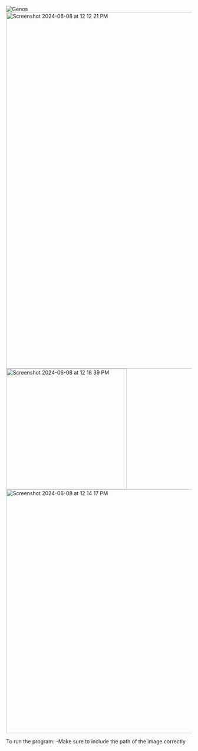 ![Genos](https://github.com/AnkurKonan/Python_Projects/assets/112815485/140c4560-7bac-41a4-821b-b4f71ba350aa)
<img width="965" alt="Screenshot 2024-06-08 at 12 12 21 PM" src="https://github.com/AnkurKonan/Python_Projects/assets/112815485/27994ab4-9903-4e7b-81d8-eb8d47b29041">
<img width="327" alt="Screenshot 2024-06-08 at 12 18 39 PM" src="https://github.com/AnkurKonan/Python_Projects/assets/112815485/8dda7ddc-3822-42eb-bf83-52bf982391a2">
<img width="660" alt="Screenshot 2024-06-08 at 12 14 17 PM" src="https://github.com/AnkurKonan/Python_Projects/assets/112815485/1ddda0a4-e0b8-4e86-9a4d-4fa71560d500">

To run the program:
-Make sure to include the path of the image correctly 

